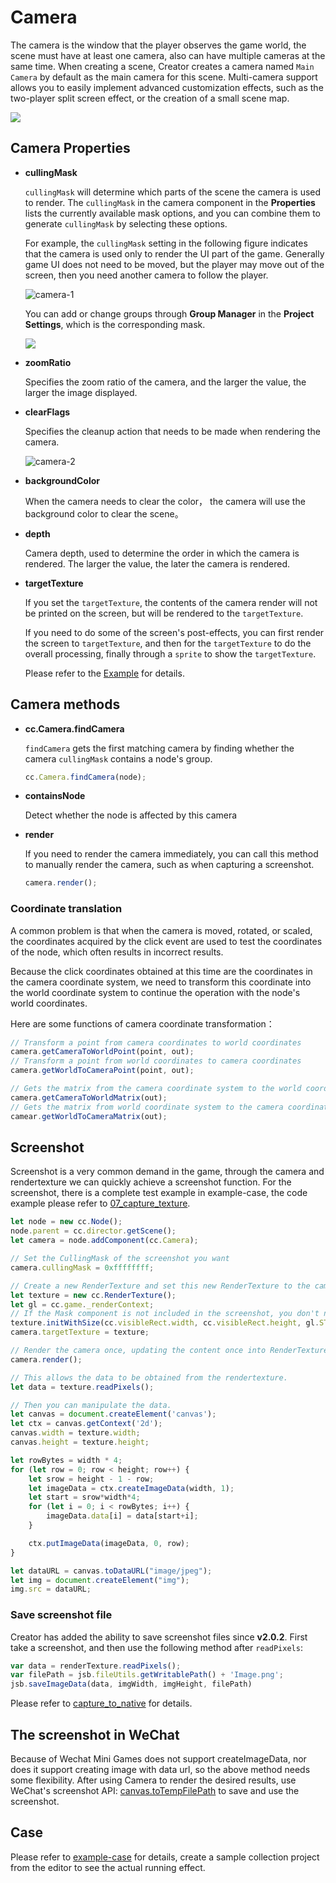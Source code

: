 # Camera

The camera is the window that the player observes the game world, the scene must have at least one camera, also can have multiple cameras at the same time. When creating a scene, Creator creates a camera named `Main Camera` by default as the main camera for this scene. Multi-camera support allows you to easily implement advanced customization effects, such as the two-player split screen effect, or the creation of a small scene map.

![](camera/camera.png)

## Camera Properties

- **cullingMask**

  `cullingMask` will determine which parts of the scene the camera is used to render. The `cullingMask` in the camera component in the **Properties** lists the currently available mask options, and you can combine them to generate `cullingMask` by selecting these options.

  For example, the `cullingMask` setting in the following figure indicates that the camera is used only to render the UI part of the game. Generally game UI does not need to be moved, but the player may move out of the screen, then you need another camera to follow the player.

  ![camera-1](camera/camera-1.png)

  You can add or change groups through **Group Manager** in the **Project Settings**, which is the corresponding mask.

  ![](camera/mask-setting.png)

- **zoomRatio**

  Specifies the zoom ratio of the camera, and the larger the value, the larger the image displayed.

- **clearFlags**

  Specifies the cleanup action that needs to be made when rendering the camera.

  ![camera-2](./camera/camera-2.png)

- **backgroundColor**

  When the camera needs to clear the color， the camera will use the background color to clear the scene。

- **depth**

  Camera depth, used to determine the order in which the camera is rendered. The larger the value, the later the camera is rendered.

- **targetTexture**

  If you set the `targetTexture`, the contents of the camera render will not be printed on the screen, but will be rendered to the `targetTexture`.

  If you need to do some of the screen's post-effects, you can first render the screen to `targetTexture`, and then for the `targetTexture` to do the overall processing, finally through a `sprite` to show the `targetTexture`.

  Please refer to the [Example](https://github.com/cocos-creator/example-cases/blob/next/assets/cases/07_render_texture/render_to_sprite.js#L31) for details.

## Camera methods

- **cc.Camera.findCamera**

  `findCamera` gets the first matching camera by finding whether the camera `cullingMask` contains a  node's group.

  ```javascript
  cc.Camera.findCamera(node);
  ```

- **containsNode**

  Detect whether the node is affected by this camera

- **render**

  If you need to render the camera immediately, you can call this method to manually render the camera, such as when capturing a screenshot.

  ```javascript
  camera.render();
  ```

### Coordinate translation

A common problem is that when the camera is moved, rotated, or scaled, the coordinates acquired by the click event are used to test the coordinates of the node, which often results in incorrect results.

Because the click coordinates obtained at this time are the coordinates in the camera coordinate system, we need to transform this coordinate into the world coordinate system to continue the operation with the node's world coordinates.

Here are some functions of camera coordinate transformation：

```javascript
// Transform a point from camera coordinates to world coordinates
camera.getCameraToWorldPoint(point, out);
// Transform a point from world coordinates to camera coordinates
camera.getWorldToCameraPoint(point, out);

// Gets the matrix from the camera coordinate system to the world coordinate system
camera.getCameraToWorldMatrix(out);
// Gets the matrix from world coordinate system to the camera coordinate system
camear.getWorldToCameraMatrix(out);
```

## Screenshot

Screenshot is a very common demand in the game, through the camera and rendertexture we can quickly achieve a screenshot function. For the screenshot, there is a complete test example in example-case, the code example please refer to [07_capture_texture](https://github.com/cocos-creator/example-cases/tree/v2.0/assets/cases/07_capture_texture).

```javascript
let node = new cc.Node();
node.parent = cc.director.getScene();
let camera = node.addComponent(cc.Camera);

// Set the CullingMask of the screenshot you want
camera.cullingMask = 0xffffffff;

// Create a new RenderTexture and set this new RenderTexture to the camera's targetTexture so that the camera content will be rendered to this new RenderTexture
let texture = new cc.RenderTexture();
let gl = cc.game._renderContext;
// If the Mask component is not included in the screenshot, you don't need to pass the third parameter.
texture.initWithSize(cc.visibleRect.width, cc.visibleRect.height, gl.STENCIL_INDEX8);
camera.targetTexture = texture;

// Render the camera once, updating the content once into RenderTexture
camera.render();

// This allows the data to be obtained from the rendertexture.
let data = texture.readPixels();

// Then you can manipulate the data.
let canvas = document.createElement('canvas');
let ctx = canvas.getContext('2d');
canvas.width = texture.width;
canvas.height = texture.height;

let rowBytes = width * 4;
for (let row = 0; row < height; row++) {
    let srow = height - 1 - row;
    let imageData = ctx.createImageData(width, 1);
    let start = srow*width*4;
    for (let i = 0; i < rowBytes; i++) {
        imageData.data[i] = data[start+i];
    }

    ctx.putImageData(imageData, 0, row);
}

let dataURL = canvas.toDataURL("image/jpeg");
let img = document.createElement("img");
img.src = dataURL;
```

### Save screenshot file

Creator has added the ability to save screenshot files since **v2.0.2**. First take a screenshot, and then use the following method after `readPixels`:

```js
var data = renderTexture.readPixels();
var filePath = jsb.fileUtils.getWritablePath() + 'Image.png';
jsb.saveImageData(data, imgWidth, imgHeight, filePath)
```

Please refer to [capture_to_native](https://github.com/cocos-creator/example-cases/blob/v2.0/assets/cases/07_capture_texture/capture_to_native.js) for details.

## The screenshot in WeChat

Because of Wechat Mini Games does not support createImageData, nor does it support creating image with data url, so the above method needs some flexibility. After using Camera to render the desired results, use WeChat's screenshot API: [canvas.toTempFilePath](https://developers.weixin.qq.com/minigame/en/dev/document/render/canvas/Canvas.toTempFilePath.html) to save and use the screenshot.

## Case

Please refer to [example-case](https://github.com/cocos-creator/example-cases/blob/next/assets/cases/07_render_texture/render_to_canvas.js) for details, create a sample collection project from the editor to see the actual running effect.
